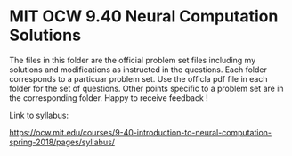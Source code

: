 # MIT OCW 9.40 Neural Computation Solutions

The files in this folder are the official problem set files including my solutions and modifications as instructed in the questions. Each folder corresponds to a particuar problem set. Use the officla pdf file in each folder for the set of questions. Other points specific to a problem set are in the corresponding folder. Happy to receive feedback !

Link to syllabus:

https://ocw.mit.edu/courses/9-40-introduction-to-neural-computation-spring-2018/pages/syllabus/
